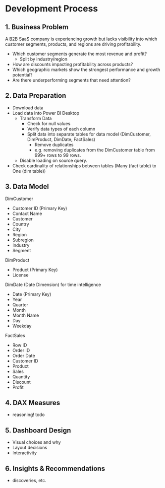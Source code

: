 # Development Process

## 1. Business Problem
A B2B SaaS company is experiencing growth but lacks visibility into which customer segments, products, and regions are driving profitability.
- Which customer segments generate the most revenue and profit?
    - Split by industry/region 
- How are discounts impacting profitability across products?
- Which geographic markets show the strongest performance and growth potential?
- Are there underperforming segments that need attention?

## 2. Data Preparation
- Download data
- Load data into Power BI Desktop 
    - Transform Data
        - Check for null values
        - Verify data types of each column
        - Split data into separate tables for data model (DimCustomer, DimProduct, DimDate, FactSales)
            - Remove duplicates
            - e.g. removing duplicates from the DimCustomer table from 999+ rows to 99 rows.
    - Disable loading on source query.
- Check cardinality of relationships between tables (Many (fact table) to One (dim table))
## 3. Data Model

DimCustomer 
- Customer ID (Primary Key)
- Contact Name
- Customer
- Country
- City
- Region
- Subregion
- Industry
- Segment

DimProduct 
- Product (Primary Key)
- License

DimDate (Date Dimension) for time intelligence
- Date (Primary Key)
- Year
- Quarter
- Month
- Month Name
- Day
- Weekday 

FactSales 
- Row ID
- Order ID
- Order Date
- Customer ID
- Product
- Sales
- Quantity
- Discount 
- Profit

## 4. DAX Measures

+ reasoning! todo

## 5. Dashboard Design
- Visual choices and why
- Layout decisions
- Interactivity

## 6. Insights & Recommendations
- discoveries, etc.